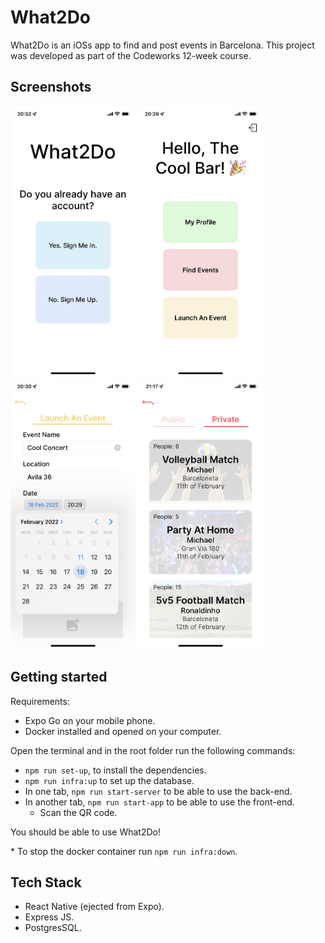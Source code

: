 # What2Do

What2Do is an iOSs app to find and post events in Barcelona. This project was developed as part of the Codeworks 12-week course.

## Screenshots

<img src="./README-media/welcome.jpeg" width="200"/>
<img src="./README-media/initial-screen.jpg" width="200"/>
<img src="./README-media/launch-event.jpg" width="200"/>
<img src="./README-media/events.jpeg" width="200"/>

## Getting started

Requirements:

- Expo Go on your mobile phone.
- Docker installed and opened on your computer.

Open the terminal and in the root folder run the following commands:

- `npm run set-up`, to install the dependencies.
- `npm run infra:up` to set up the database.
- In one tab, `npm run start-server` to be able to use the back-end.
- In another tab, `npm run start-app` to be able to use the front-end.
  - Scan the QR code.

You should be able to use What2Do!

\* To stop the docker container run `npm run infra:down`.

## Tech Stack

- React Native (ejected from Expo).
- Express JS.
- PostgresSQL.
